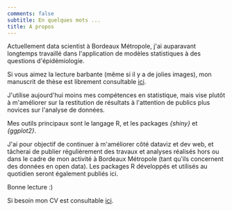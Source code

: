 ```yaml
---
comments: false
subtitle: En quelques mots ...
title: A propos
---
```


Actuellement data scientist à Bordeaux Métropole, j'ai auparavant longtemps travaillé dans l'application de modèles statistiques à des questions d'épidémiologie.

Si vous aimez la lecture barbante (même si il y a de jolies images), mon manuscrit de thèse est librement consultable [ici](http://www.theses.fr/2014PA066272).

J'utilise aujourd'hui moins mes compétences en statistique, mais vise plutôt à m'améliorer sur la restitution de résultats à l'attention de publics plus novices sur l'analyse de données.

Mes outils principaux sont le langage R, et les packages _{shiny}_ et _{ggplot2}_. 

J'ai pour objectif de continuer à m'améliorer côté dataviz et dev web, et tâcherai de publier régulièrement des travaux et analyses réalisés hors ou dans le cadre de mon activité à Bordeaux Métropole (tant qu'ils concernent des données en open data). Les packages R développés et utilisés au quotidien seront également publiés ici.

Bonne lecture :)

Si besoin mon CV est consultable [ici](https://drive.google.com/file/d/1JQqTmp43ySJcqzh3OZ3ifLW0Kh-CugjA/view?usp=sharing).
